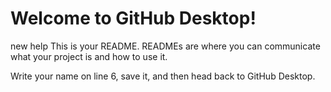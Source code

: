 # Welcome to GitHub Desktop!
new help
This is your README. READMEs are where you can communicate what your project is and how to use it.

Write your name on line 6, save it, and then head back to GitHub Desktop.

